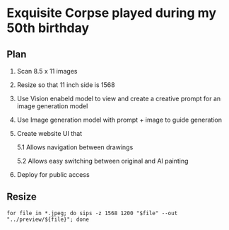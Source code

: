 # Exquisite Corpse played during my 50th birthday

## Plan

1. Scan 8.5 x 11 images
2. Resize so that 11 inch side is 1568
3. Use Vision enabeld model to view and create a creative prompt for an image generation model
4. Use Image generation model with prompt + image to guide generation
5. Create website UI that

   5.1 Allows navigation between drawings

   5.2 Allows easy switching between original and AI painting

6. Deploy for public access


## Resize

    for file in *.jpeg; do sips -z 1568 1200 "$file" --out "../preview/${file}"; done